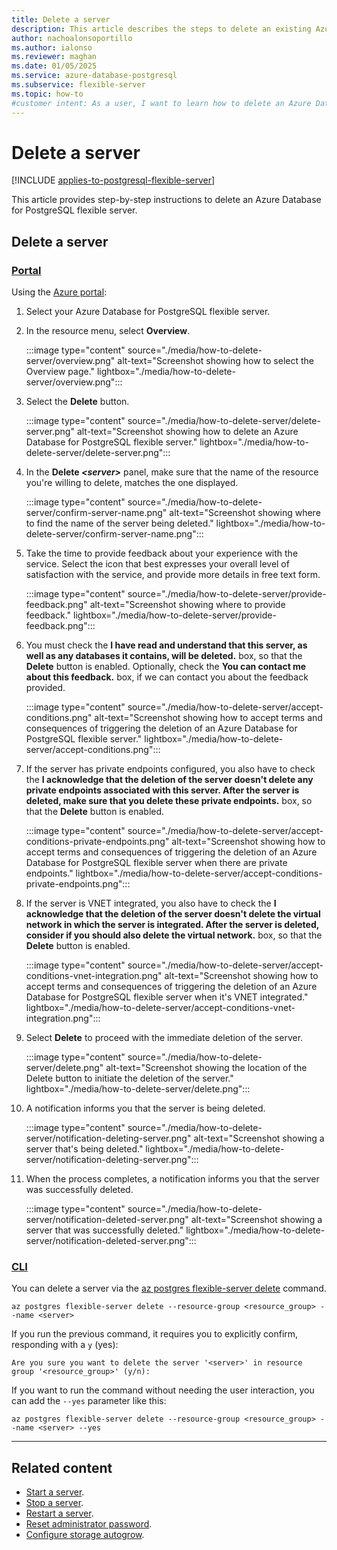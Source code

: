 ```yaml
---
title: Delete a server
description: This article describes the steps to delete an existing Azure Database for PostgreSQL flexible server.
author: nachoalonsoportillo
ms.author: ialonso
ms.reviewer: maghan
ms.date: 01/05/2025
ms.service: azure-database-postgresql
ms.subservice: flexible-server
ms.topic: how-to
#customer intent: As a user, I want to learn how to delete an Azure Database for PostgreSQL flexible server.
---
```


# Delete a server

[!INCLUDE [applies-to-postgresql-flexible-server](~/reusable-content/ce-skilling/azure/includes/postgresql/includes/applies-to-postgresql-flexible-server.md)]

This article provides step-by-step instructions to delete an Azure Database for PostgreSQL flexible server.

## Delete a server

### [Portal](#tab/portal-delete-server)

Using the [Azure portal](https://portal.azure.com/):

1. Select your Azure Database for PostgreSQL flexible server.

2. In the resource menu, select **Overview**.

    :::image type="content" source="./media/how-to-delete-server/overview.png" alt-text="Screenshot showing how to select the Overview page." lightbox="./media/how-to-delete-server/overview.png":::

3. Select the **Delete** button.

    :::image type="content" source="./media/how-to-delete-server/delete-server.png" alt-text="Screenshot showing how to delete an Azure Database for PostgreSQL flexible server." lightbox="./media/how-to-delete-server/delete-server.png":::

5. In the **Delete *\<server\>*** panel, make sure that the name of the resource you're willing to delete, matches the one displayed.

    :::image type="content" source="./media/how-to-delete-server/confirm-server-name.png" alt-text="Screenshot showing where to find the name of the server being deleted." lightbox="./media/how-to-delete-server/confirm-server-name.png":::

6. Take the time to provide feedback about your experience with the service. Select the icon that best expresses your overall level of satisfaction with the service, and provide more details in free text form.

    :::image type="content" source="./media/how-to-delete-server/provide-feedback.png" alt-text="Screenshot showing where to provide feedback." lightbox="./media/how-to-delete-server/provide-feedback.png":::

7. You must check the **I have read and understand that this server, as well as any databases it contains, will be deleted.** box, so that the **Delete** button is enabled. Optionally, check the **You can contact me about this feedback.** box, if we can contact you about the feedback provided.

    :::image type="content" source="./media/how-to-delete-server/accept-conditions.png" alt-text="Screenshot showing how to accept terms and consequences of triggering the deletion of an Azure Database for PostgreSQL flexible server." lightbox="./media/how-to-delete-server/accept-conditions.png":::

8. If the server has private endpoints configured, you also have to check the **I acknowledge that the deletion of the server doesn't delete any private endpoints associated with this server. After the server is deleted, make sure that you delete these private endpoints.** box, so that the **Delete** button is enabled.

    :::image type="content" source="./media/how-to-delete-server/accept-conditions-private-endpoints.png" alt-text="Screenshot showing how to accept terms and consequences of triggering the deletion of an Azure Database for PostgreSQL flexible server when there are private endpoints." lightbox="./media/how-to-delete-server/accept-conditions-private-endpoints.png":::

9. If the server is VNET integrated, you also have to check the **I acknowledge that the deletion of the server doesn't delete the virtual network in which the server is integrated. After the server is deleted, consider if you should also delete the virtual network.** box, so that the **Delete** button is enabled.

    :::image type="content" source="./media/how-to-delete-server/accept-conditions-vnet-integration.png" alt-text="Screenshot showing how to accept terms and consequences of triggering the deletion of an Azure Database for PostgreSQL flexible server when it's VNET integrated." lightbox="./media/how-to-delete-server/accept-conditions-vnet-integration.png":::

10. Select **Delete** to proceed with the immediate deletion of the server.

    :::image type="content" source="./media/how-to-delete-server/delete.png" alt-text="Screenshot showing the location of the Delete button to initiate the deletion of the server." lightbox="./media/how-to-delete-server/delete.png":::

11. A notification informs you that the server is being deleted.

    :::image type="content" source="./media/how-to-delete-server/notification-deleting-server.png" alt-text="Screenshot showing a server that's being deleted." lightbox="./media/how-to-delete-server/notification-deleting-server.png":::

12. When the process completes, a notification informs you that the server was successfully deleted.

    :::image type="content" source="./media/how-to-delete-server/notification-deleted-server.png" alt-text="Screenshot showing a server that was successfully deleted." lightbox="./media/how-to-delete-server/notification-deleted-server.png":::

### [CLI](#tab/cli-reset-admin-password)

You can delete a server via the [az postgres flexible-server delete](/cli/azure/postgres/flexible-server#az-postgres-flexible-server-delete) command.

```azurecli-interactive
az postgres flexible-server delete --resource-group <resource_group> --name <server>
```

If you run the previous command, it requires you to explicitly confirm, responding with a `y` (yes):

```output
Are you sure you want to delete the server '<server>' in resource group '<resource_group>' (y/n): 
```

If you want to run the command without needing the user interaction, you can add the `--yes` parameter like this:

```azurecli-interactive
az postgres flexible-server delete --resource-group <resource_group> --name <server> --yes
```

---

## Related content

- [Start a server](how-to-start-server.md).
- [Stop a server](how-to-stop-server.md).
- [Restart a server](how-to-restart-server.md).
- [Reset administrator password](how-to-reset-admin-password.md).
- [Configure storage autogrow](how-to-auto-grow-storage.md).
